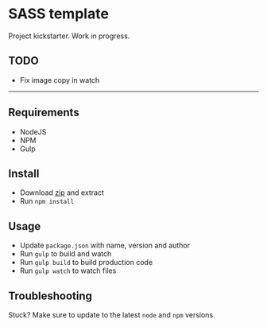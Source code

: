 SASS template
=============

Project kickstarter.
Work in progress.

## TODO
* Fix image copy in watch

- - - 

## Requirements

* NodeJS
* NPM
* Gulp

## Install

* Download [zip](https://github.com/lekkerduidelijk/sass-template/archive/master.zip) and extract
* Run <code>npm install</code>

## Usage

* Update <code>package.json</code> with name, version and author
* Run <code>gulp</code> to build and watch
* Run <code>gulp build</code> to build production code
* Run <code>gulp watch</code> to watch files

## Troubleshooting

Stuck? Make sure to update to the latest <code>node</code> and <code>npm</code> versions.
